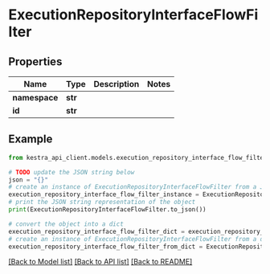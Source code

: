 # ExecutionRepositoryInterfaceFlowFilter


## Properties

Name | Type | Description | Notes
------------ | ------------- | ------------- | -------------
**namespace** | **str** |  | 
**id** | **str** |  | 

## Example

```python
from kestra_api_client.models.execution_repository_interface_flow_filter import ExecutionRepositoryInterfaceFlowFilter

# TODO update the JSON string below
json = "{}"
# create an instance of ExecutionRepositoryInterfaceFlowFilter from a JSON string
execution_repository_interface_flow_filter_instance = ExecutionRepositoryInterfaceFlowFilter.from_json(json)
# print the JSON string representation of the object
print(ExecutionRepositoryInterfaceFlowFilter.to_json())

# convert the object into a dict
execution_repository_interface_flow_filter_dict = execution_repository_interface_flow_filter_instance.to_dict()
# create an instance of ExecutionRepositoryInterfaceFlowFilter from a dict
execution_repository_interface_flow_filter_from_dict = ExecutionRepositoryInterfaceFlowFilter.from_dict(execution_repository_interface_flow_filter_dict)
```
[[Back to Model list]](../README.md#documentation-for-models) [[Back to API list]](../README.md#documentation-for-api-endpoints) [[Back to README]](../README.md)


